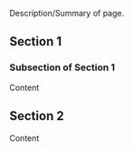 Description/Summary of page.

## Section 1

### Subsection of Section 1

Content

## Section 2

Content
